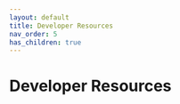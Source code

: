 ```yaml
---
layout: default
title: Developer Resources
nav_order: 5
has_children: true
---
```


# Developer Resources